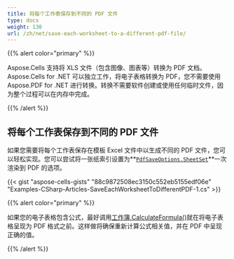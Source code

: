 ```yaml
---
title: 将每个工作表保存到不同的 PDF 文件
type: docs
weight: 130
url: /zh/net/save-each-worksheet-to-a-different-pdf-file/
---
```

{{% alert color="primary" %}} 

Aspose.Cells 支持将 XLS 文件（包含图像、图表等）转换为 PDF 文档。 Aspose.Cells for .NET 可以独立工作，将电子表格转换为 PDF，您不需要使用 Aspose.PDF for .NET 进行转换。转换不需要软件创建或使用任何临时文件，因为整个过程可以在内存中完成。

{{% /alert %}} 
##  **将每个工作表保存到不同的 PDF 文件**
如果您需要将每个工作表保存在模板 Excel 文件中以生成不同的 PDF 文件，您可以轻松实现。您可以尝试将一张纸索引设置为**[`PdfSaveOptions.SheetSet`](https://reference.aspose.com/cells/net/aspose.cells/paginatedsaveoptions/sheetset/)**一次渲染到 PDF 的选项。

{{< gist "aspose-cells-gists" "88c9872508ec3150c552eb5155edf06e" "Examples-CSharp-Articles-SaveEachWorksheetToDifferentPDF-1.cs" >}}

{{% alert color="primary" %}} 

如果您的电子表格包含公式，最好调用[工作簿.CalculateFormula()](https://reference.aspose.com/cells/net/aspose.cells/workbook/methods/calculateformula)就在将电子表格呈现为 PDF 格式之前。这样做将确保重新计算公式相关值，并在 PDF 中呈现正确的值。

{{% /alert %}}
